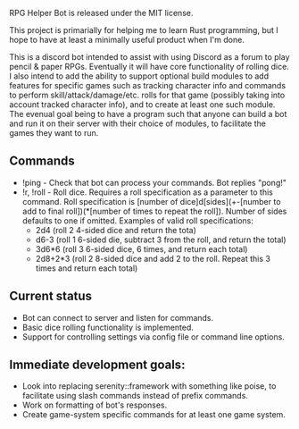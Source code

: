 RPG Helper Bot is released under the MIT license. 

This project is primarially for helping me to learn Rust programming, but I hope to have at least a minimally useful product when I'm done.

This is a discord bot intended to assist with using Discord as a forum to play pencil & paper RPGs. Eventually it will have core functionality of rolling dice. I also intend to add the ability to support optional build modules to add features for specific games such as tracking character info and commands to perform skill/attack/damage/etc. rolls for that game (possibly taking into account tracked character info), and to create at least one such module. The evenual goal being to have a program such that anyone can build a bot and run it on their server with their choice of modules, to facilitate the games they want to run.

## Commands
* !ping - Check that bot can process your commands. Bot replies "pong!"
* !r, !roll - Roll dice. Requires a roll specification as a parameter to this command. Roll specification is [number of dice]d[sides](+-[number to add to final roll])(*[number of times to repeat the roll]). Number of sides defaults to one if omitted. Examples of valid roll specifications:
  * 2d4 (roll 2 4-sided dice and return the tota)
  * d6-3 (roll 1 6-sided die, subtract 3 from the roll, and return the total)
  * 3d6*6 (roll 3 6-sided dice, 6 times, and return each total)
  * 2d8+2*3 (roll 2 8-sided dice and add 2 to the roll. Repeat this 3 times and return each total)

## Current status
* Bot can connect to server and listen for commands. 
* Basic dice rolling functionality is implemented.
* Support for controlling settings via config file or command line options.

## Immediate development goals:
* Look into replacing serenity::framework with something like poise, to facilitate using slash commands instead of prefix commands. 
* Work on formatting of bot's responses.
* Create game-system specific commands for at least one game system.
